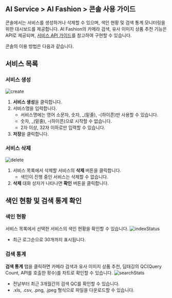 ## AI Service > AI Fashion > 콘솔 사용 가이드

콘솔에서는 서비스를 생성하거나 삭제할 수 있으며,  색인 현황 및 검색 통계 모니터링을 위한 대시보드를 제공합니다.
AI Fashion의 카메라 검색, 유사 이미지 상품 추천 기능은 API로 제공되며, [서비스 API 가이드](./service-api-guide)를 참고하여 구현할 수 있습니다.

콘솔의 이용 방법은 다음과 같습니다.

## 서비스 목록

### 서비스 생성
![create](http://static.toastoven.net/prod_ai_fashion/create_service_kr.png)
1. **서비스 생성**을 클릭합니다.
2. 서비스명을 입력합니다.
    - 서비스명에는 영어 소문자, 숫자, \_(밑줄), -(하이픈)만 사용할 수 있습니다.
    - 숫자, \_(밑줄), -(하이픈)으로 시작할 수 없습니다.
    - 2자 이상, 32자 이하로만 입력할 수 있습니다.
3. **저장**을 클릭합니다.

### 서비스 삭제
![delete](http://static.toastoven.net/prod_ai_fashion/delete_service_kr.png)
1. 서비스 목록에서 삭제할 서비스의 **삭제** 버튼을 클릭합니다.
    - 색인이 진행 중인 서비스는 삭제할 수 없습니다.
2. **삭제** 대화 상자가 나타나면 **확인** 버튼을 클릭합니다.

## 색인 현황 및 검색 통계 확인

### 색인 현황
서비스 목록에서 선택한 서비스의 색인 현황을 확인할 수 있습니다.
![indexStatus](http://static.toastoven.net/prod_ai_fashion/index_status_kr.png)
- 최근 로그순으로 30개까지 표시됩니다.

### 검색 통계
**검색 통계** 탭을 클릭하면 카메라 검색과 유사 이미지 상품 추천, 딥태깅의 QC(Query Count, API를 호출한 횟수)를 차트로 확인할 수 있습니다.
![searchStats](http://static.toastoven.net/prod_ai_fashion/search_stats_kr.png)
- 전날부터 최근 3개월간의 검색 QC를 확인할 수 있습니다.
- .xls, .csv, .png, .jpeg 형식으로 파일을 다운로드할 수 있습니다.
